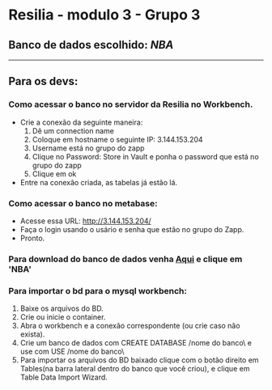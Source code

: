 # **Resilia - modulo 3 - Grupo 3**

## Banco de dados escolhido: *NBA*





------------

## Para os devs:

### Como acessar o banco no servidor da Resilia no Workbench.

- Crie a conexão da seguinte maneira:
  1. Dê um connection name
  2. Coloque em hostname o seguinte IP: 3.144.153.204
  3. Username está no grupo do zapp
  4. Clique no Password: Store in Vault e ponha o password que está no grupo do zapp
  5. Clique em ok
- Entre na conexão criada, as tabelas já estão lá.

### Como acessar o banco no metabase:

- Acesse essa URL: http://3.144.153.204/
- Faça o login usando o usário e senha que estão no grupo do Zapp.
- Pronto.
### Para download do banco de dados venha [Aqui][1] e clique em 'NBA'

### Para importar o bd para o mysql workbench:

1. Baixe os arquivos do BD.
2. Crie ou inicie o container.
3. Abra o workbench e a conexão correspondente (ou crie caso não exista).
4. Crie um banco de dados com CREATE DATABASE /nome do banco\ e use com USE /nome do banco\
5. Para importar os arquivos do BD baixado clique com o botão direito em Tables(na barra lateral dentro do banco que você criou), e clique em Table Data Import Wizard.


[1]: https://drive.google.com/drive/folders/1F9Rwbzzz4LJCxZU-mTR4JqDT_2vJ7-sC "AQUI"

